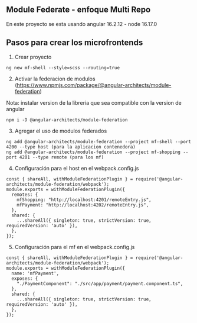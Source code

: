 ## Module Federate - enfoque Multi Repo
En este proyecto se esta usando angular 16.2.12 - node 16.17.0

## Pasos para crear los microfrontends

1. Crear proyecto
```console
ng new mf-shell --style=scss --routing=true
```

2. Activar la federacion de modulos (https://www.npmjs.com/package/@angular-architects/module-federation)

Nota: instalar version de la libreria que sea compatible con la version de angular
```console
npm i -D @angular-architects/module-federation
```

3. Agregar el uso de modulos federados
```console
ng add @angular-architects/module-federation --project mf-shell --port 4200 --type host (para la aplicacion contenedora)
ng add @angular-architects/module-federation --project mf-shopping --port 4201 --type remote (para los mf)
```

4. Configuración para el host en el webpack.config.js
```console
const { shareAll, withModuleFederationPlugin } = require('@angular-architects/module-federation/webpack');
module.exports = withModuleFederationPlugin({
  remotes: {
    mfShopping: "http://localhost:4201/remoteEntry.js",   
    mfPayment: "http://localhost:4202/remoteEntry.js",    
  },
  shared: {
    ...shareAll({ singleton: true, strictVersion: true, requiredVersion: 'auto' }),
  },
});
```

5. Configuración para el mf en el webpack.config.js
```console
const { shareAll, withModuleFederationPlugin } = require('@angular-architects/module-federation/webpack');
module.exports = withModuleFederationPlugin({
  name: 'mfPayment',
  exposes: {
    "./PaymentComponent": "./src/app/payment/payment.component.ts",
  },
  shared: {
    ...shareAll({ singleton: true, strictVersion: true, requiredVersion: 'auto' }),
  },
});
```
